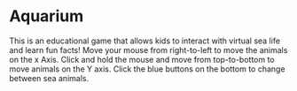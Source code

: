 # Aquarium
This is an educational game that allows kids to interact with virtual sea life and learn fun facts! 
Move your mouse from right-to-left to move the animals on the x Axis. Click and hold the mouse and move from top-to-bottom to move animals on the Y axis. Click the blue buttons on the bottom to change between sea animals. 
